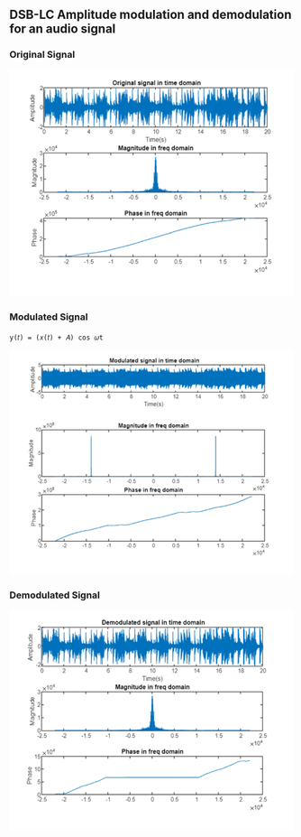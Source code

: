 <h2>DSB-LC Amplitude modulation and demodulation for an audio signal</h2>
<h3>Original Signal</h3>

![image1](image1.png)

<h3>Modulated Signal</h3>

`y(𝑡) = (𝑥(𝑡) + 𝐴) cos 𝜔t`

![image2](image2.png)

<h3>Demodulated Signal</h3>

![image3](image3.png)
